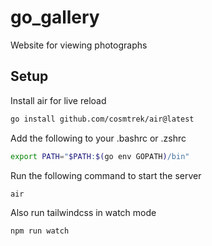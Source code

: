 # go_gallery
Website for viewing photographs

## Setup

Install air for live reload
```bash
go install github.com/cosmtrek/air@latest
```

Add the following to your .bashrc or .zshrc
```bash
export PATH="$PATH:$(go env GOPATH)/bin"
```

Run the following command to start the server
```bash
air
```

Also run tailwindcss in watch mode
```bash
npm run watch
```
